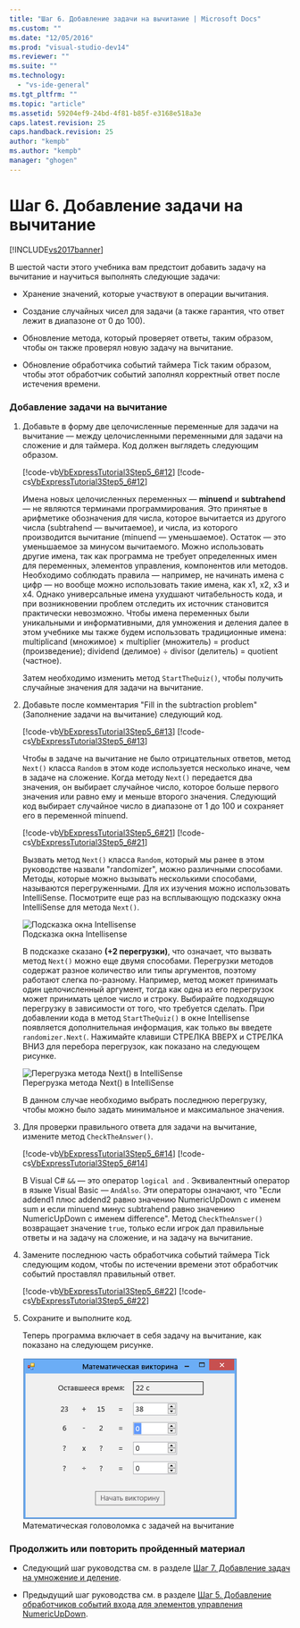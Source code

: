 ```yaml
---
title: "Шаг 6. Добавление задачи на вычитание | Microsoft Docs"
ms.custom: ""
ms.date: "12/05/2016"
ms.prod: "visual-studio-dev14"
ms.reviewer: ""
ms.suite: ""
ms.technology: 
  - "vs-ide-general"
ms.tgt_pltfrm: ""
ms.topic: "article"
ms.assetid: 59204ef9-24bd-4f81-b85f-e3168e518a3e
caps.latest.revision: 25
caps.handback.revision: 25
author: "kempb"
ms.author: "kempb"
manager: "ghogen"
---
```

# Шаг 6. Добавление задачи на вычитание
[!INCLUDE[vs2017banner](../code-quality/includes/vs2017banner.md)]

В шестой части этого учебника вам предстоит добавить задачу на вычитание и научиться выполнять следующие задачи:  
  
-   Хранение значений, которые участвуют в операции вычитания.  
  
-   Создание случайных чисел для задачи \(а также гарантия, что ответ лежит в диапазоне от 0 до 100\).  
  
-   Обновление метода, который проверяет ответы, таким образом, чтобы он также проверял новую задачу на вычитание.  
  
-   Обновление обработчика событий таймера Tick таким образом, чтобы этот обработчик событий заполнял корректный ответ после истечения времени.  
  
### Добавление задачи на вычитание  
  
1.  Добавьте в форму две целочисленные переменные для задачи на вычитание — между целочисленными переменными для задачи на сложение и для таймера.  Код должен выглядеть следующим образом.  
  
     [!code-vb[VbExpressTutorial3Step5_6#12](../ide/codesnippet/VisualBasic/step-6-add-a-subtraction-problem_1.vb)]
     [!code-cs[VbExpressTutorial3Step5_6#12](../ide/codesnippet/CSharp/step-6-add-a-subtraction-problem_1.cs)]  
  
     Имена новых целочисленных переменных — **minuend** и **subtrahend** — не являются терминами программирования.  Это принятые в арифметике обозначения для числа, которое вычитается из другого числа \(subtrahend — вычитаемое\), и числа, из которого производится вычитание \(minuend — уменьшаемое\).  Остаток — это уменьшаемое за минусом вычитаемого.  Можно использовать другие имена, так как программа не требует определенных имен для переменных, элементов управления, компонентов или методов.  Необходимо соблюдать правила — например, не начинать имена с цифр — но вообще можно использовать такие имена, как x1, x2, x3 и x4.  Однако универсальные имена ухудшают читабельность кода, и при возникновении проблем отследить их источник становится практически невозможно.  Чтобы имена переменных были уникальными и информативными, для умножения и деления далее в этом учебнике мы также будем использовать традиционные имена: multiplicand \(множимое\) × multiplier \(множитель\) \= product \(произведение\); dividend \(делимое\) ÷ divisor \(делитель\) \= quotient \(частное\).  
  
     Затем необходимо изменить метод `StartTheQuiz()`, чтобы получить случайные значения для задачи на вычитание.  
  
2.  Добавьте после комментария "Fill in the subtraction problem" \(Заполнение задачи на вычитание\) следующий код.  
  
     [!code-vb[VbExpressTutorial3Step5_6#13](../ide/codesnippet/VisualBasic/step-6-add-a-subtraction-problem_2.vb)]
     [!code-cs[VbExpressTutorial3Step5_6#13](../ide/codesnippet/CSharp/step-6-add-a-subtraction-problem_2.cs)]  
  
     Чтобы в задаче на вычитание не было отрицательных ответов, метод `Next()` класса `Random` в этом коде используется несколько иначе, чем в задаче на сложение.  Когда методу `Next()` передается два значения, он выбирает случайное число, которое больше первого значения или равно ему и меньше второго значения.  Следующий код выбирает случайное число в диапазоне от 1 до 100 и сохраняет его в переменной minuend.  
  
     [!code-vb[VbExpressTutorial3Step5_6#21](../ide/codesnippet/VisualBasic/step-6-add-a-subtraction-problem_3.vb)]
     [!code-cs[VbExpressTutorial3Step5_6#21](../ide/codesnippet/CSharp/step-6-add-a-subtraction-problem_3.cs)]  
  
     Вызвать метод `Next()` класса `Random`, который мы ранее в этом руководстве назвали "randomizer", можно различными способами.  Методы, которые можно вызывать несколькими способами, называются перегруженными. Для их изучения можно использовать IntelliSense.  Посмотрите еще раз на всплывающую подсказку окна IntelliSense для метода `Next()`.  
  
     ![Подсказка окна Intellisense](../ide/media/express_overloads.png "Express\_Overloads")  
Подсказка окна Intellisense  
  
     В подсказке сказано **\(\+2 перегрузки\)**, что означает, что вызвать метод `Next()` можно еще двумя способами.  Перегрузки методов содержат разное количество или типы аргументов, поэтому работают слегка по\-разному.  Например, метод может принимать один целочисленный аргумент, тогда как одна из его перегрузок может принимать целое число и строку.  Выбирайте подходящую перегрузку в зависимости от того, что требуется сделать.  При добавлении кода в метод `StartTheQuiz()` в окне Intellisense появляется дополнительная информация, как только вы введете `randomizer.Next(`.  Нажимайте клавиши СТРЕЛКА ВВЕРХ и СТРЕЛКА ВНИЗ для перебора перегрузок, как показано на следующем рисунке.  
  
     ![Перегрузка метода Next&#40;&#41; в IntelliSense](../ide/media/express_nextoverload.png "Express\_NextOverload")  
Перегрузка метода Next\(\) в IntelliSense  
  
     В данном случае необходимо выбрать последнюю перегрузку, чтобы можно было задать минимальное и максимальное значения.  
  
3.  Для проверки правильного ответа для задачи на вычитание, измените метод `CheckTheAnswer()`.  
  
     [!code-vb[VbExpressTutorial3Step5_6#14](../ide/codesnippet/VisualBasic/step-6-add-a-subtraction-problem_4.vb)]
     [!code-cs[VbExpressTutorial3Step5_6#14](../ide/codesnippet/CSharp/step-6-add-a-subtraction-problem_4.cs)]  
  
     В Visual C\# `&&` — это оператор `logical and` .  Эквивалентный оператор в языке Visual Basic — `AndAlso`.  Эти операторы означают, что "Если addend1 плюс addend2 равно значению NumericUpDown с именем sum и если minuend минус subtrahend равно значению NumericUpDown с именем difference". Метод `CheckTheAnswer()` возвращает значение `true`, только если игрок дал правильные ответы и на задачу на сложение, и на задачу на вычитание.  
  
4.  Замените последнюю часть обработчика событий таймера Tick следующим кодом, чтобы по истечении времени этот обработчик событий проставлял правильный ответ.  
  
     [!code-vb[VbExpressTutorial3Step5_6#22](../ide/codesnippet/VisualBasic/step-6-add-a-subtraction-problem_5.vb)]
     [!code-cs[VbExpressTutorial3Step5_6#22](../ide/codesnippet/CSharp/step-6-add-a-subtraction-problem_5.cs)]  
  
5.  Сохраните и выполните код.  
  
     Теперь программа включает в себя задачу на вычитание, как показано на следующем рисунке.  
  
     ![Математическая головоломка с задачей на вычитание](../ide/media/express_addsubtract.png "Express\_AddSubtract")  
Математическая головоломка с задачей на вычитание  
  
### Продолжить или повторить пройденный материал  
  
-   Следующий шаг руководства см. в разделе [Шаг 7. Добавление задач на умножение и деление](../Topic/Step%207:%20Add%20Multiplication%20and%20Division%20Problems.md).  
  
-   Предыдущий шаг руководства см. в разделе [Шаг 5. Добавление обработчиков событий входа для элементов управления NumericUpDown](../Topic/Step%205:%20Add%20Enter%20Event%20Handlers%20for%20the%20NumericUpDown%20Controls.md).